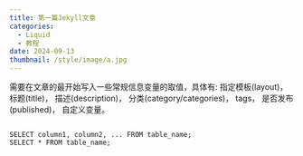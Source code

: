 ```yaml
---
title: 第一篇Jekyll文章
categories:
  - Liquid
  - 教程
date: 2024-09-13
thumbnail: /style/image/a.jpg
---
```




需要在文章的最开始写入一些常规信息变量的取值，具体有:
指定模板(layout)， 
标题(title)， 
描述(description)， 
分类(category/categories)，
tags， 
是否发布(published)， 
自定义变量。

<pre><code class="language-sql">
SELECT column1, column2, ... FROM table_name;
SELECT * FROM table_name;
</code></pre>
